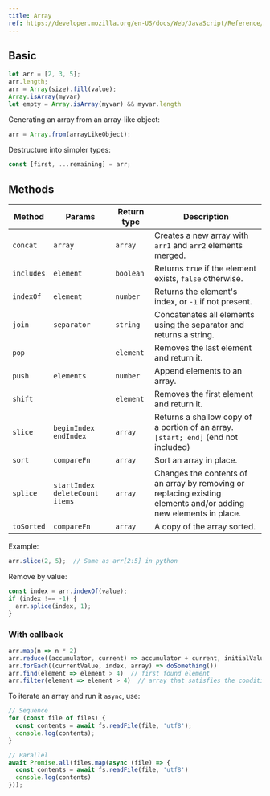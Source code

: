 ```yaml
---
title: Array
ref: https://developer.mozilla.org/en-US/docs/Web/JavaScript/Reference/Global_Objects/Array
---
```


## Basic

```js
let arr = [2, 3, 5];
arr.length;
arr = Array(size).fill(value);
Array.isArray(myvar)
let empty = Array.isArray(myvar) && myvar.length
```

Generating an array from an array-like object:

```js
arr = Array.from(arrayLikeObject);
```

Destructure into simpler types:

```js
const [first, ...remaining] = arr;
```

## Methods

| Method | Params | Return type | Description |
| --- | --- | --- | --- |
| `concat` | `array` | `array` | Creates a new array with `arr1` and `arr2` elements merged. |
| `includes` | `element` | `boolean` | Returns `true` if the element exists, `false` otherwise. |
| `indexOf` | `element` | `number` | Returns the element's index, or `-1` if not present. |
| `join` | `separator` | `string` | Concatenates all elements using the separator and returns a string. |
| `pop` | | `element` | Removes the last element and return it. |
| `push` | `elements` | `number` | Append elements to an array. |
| `shift` | | `element` | Removes the first element and return it. |
| `slice` | `beginIndex` `endIndex` | `array` | Returns a shallow copy of a portion of an array. `[start; end]` (end not included) |
| `sort` | `compareFn` | `array` | Sort an array in place. |
| `splice` | `startIndex` `deleteCount` `items` | `array` | Changes the contents of an array by removing or replacing existing elements and/or adding new elements in place. |
| `toSorted` | `compareFn` | `array` | A copy of the array sorted. |

Example:

```js
arr.slice(2, 5);  // Same as arr[2:5] in python
```

Remove by value:

```js
const index = arr.indexOf(value);
if (index !== -1) {
  arr.splice(index, 1);
}
```

### With callback

```js
arr.map(n => n * 2)
arr.reduce((accumulator, current) => accumulator + current, initialValue)
arr.forEach((currentValue, index, array) => doSomething())
arr.find(element => element > 4)  // first found element
arr.filter(element => element > 4)  // array that satisfies the condition
```

To iterate an array and run it `async`, use:

```js
// Sequence
for (const file of files) {
  const contents = await fs.readFile(file, 'utf8');
  console.log(contents);
}

// Parallel
await Promise.all(files.map(async (file) => {
  const contents = await fs.readFile(file, 'utf8')
  console.log(contents)
}));
```
